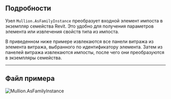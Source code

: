 ## Подробности
Узел `Mullion.AsFamilyInstance` преобразует входной элемент импоста в экземпляр семейства Revit. Это удобно для получения параметров элемента или извлечения свойств типа из импоста.

В приведенном ниже примере извлекаются все панели витража из элемента витража, выбранного по идентификатору элемента. Затем из панелей витража извлекаются импосты, после чего они преобразуются в экземпляры семейства.
___
## Файл примера

![Mullion.AsFamilyInstance](./Revit.Elements.Mullion.AsFamilyInstance_img.jpg)
